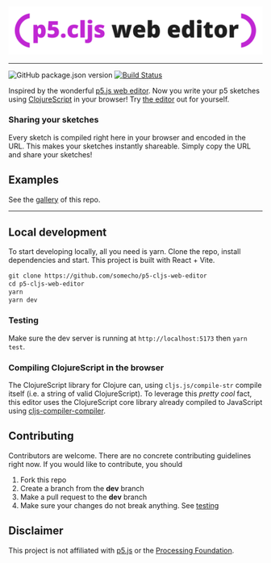 <div align="center">
  <img src="./assets/banner.png/">
</div>           

---
![GitHub package.json version](https://img.shields.io/github/package-json/v/p5cljs-editor/p5cljs-editor.github.io)
[![Build Status](https://img.shields.io/endpoint.svg?url=https%3A%2F%2Factions-badge.atrox.dev%2Fp5cljs-editor%2Fp5cljs-editor.github.io%2Fbadge%3Fref%3Dmaster&style=flat)](https://actions-badge.atrox.dev/p5cljs-editor/p5cljs-editor.github.io/goto?ref=master)

Inspired by the wonderful [p5.js web editor](https://editor.p5js.org/). Now you write your p5 sketches using [ClojureScript](https://clojurescript.org/) in your browser! Try [the editor](https://p5cljs-editor.onrender.com/) out for yourself.

### Sharing your sketches
Every sketch is compiled right here in your browser and encoded in the URL. This makes your sketches instantly shareable. Simply copy the URL and share your sketches!

## Examples
See the [gallery](./gallery.md) of this repo. 

---

## Local development
To start developing locally, all you need is yarn. Clone the repo, install dependencies and start. This project is built with React + Vite. 
```
git clone https://github.com/somecho/p5-cljs-web-editor
cd p5-cljs-web-editor
yarn 
yarn dev
```

### Testing
Make sure the dev server is running at `http://localhost:5173` then `yarn test`.

### Compiling ClojureScript in the browser
The ClojureScript library for Clojure can, using `cljs.js/compile-str` compile itself (i.e. a string of valid ClojureScript). To leverage this _pretty cool_ fact, this editor uses the ClojureScript core library already compiled to JavaScript using [cljs-compiler-compiler](https://github.com/somecho/cljs-compiler-compiler). 

## Contributing 
Contributors are welcome. There are no concrete contributing guidelines right now. If you would like to contribute, you should 
1. Fork this repo
2. Create a branch from the **dev** branch
3. Make a pull request to the **dev** branch
4. Make sure your changes do not break anything. See [testing](#Testing)

## Disclaimer
This project is not affiliated with [p5.js](https://p5js.org/) or the [Processing Foundation](https://processing.org/).
